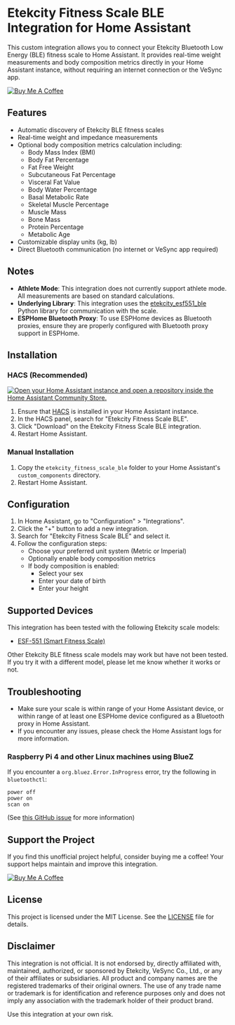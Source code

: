 # Etekcity Fitness Scale BLE Integration for Home Assistant

This custom integration allows you to connect your Etekcity Bluetooth Low Energy (BLE) fitness scale to Home Assistant. It provides real-time weight measurements and body composition metrics directly in your Home Assistant instance, without requiring an internet connection or the VeSync app.

[![Buy Me A Coffee](https://www.buymeacoffee.com/assets/img/custom_images/yellow_img.png)](https://www.buymeacoffee.com/ronnnnnnn)

## Features

- Automatic discovery of Etekcity BLE fitness scales
- Real-time weight and impedance measurements
- Optional body composition metrics calculation including:
    - Body Mass Index (BMI)
    - Body Fat Percentage
    - Fat Free Weight
    - Subcutaneous Fat Percentage
    - Visceral Fat Value
    - Body Water Percentage
    - Basal Metabolic Rate
    - Skeletal Muscle Percentage
    - Muscle Mass
    - Bone Mass
    - Protein Percentage
    - Metabolic Age
- Customizable display units (kg, lb)
- Direct Bluetooth communication (no internet or VeSync app required)

## Notes

- **Athlete Mode**: This integration does not currently support athlete mode. All measurements are based on standard calculations.
- **Underlying Library**: This integration uses the [etekcity_esf551_ble](https://github.com/ronnnnnnnnnnnnn/etekcity_esf551_ble) Python library for communication with the scale.
- **ESPHome Bluetooth Proxy**: To use ESPHome devices as Bluetooth proxies, ensure they are properly configured with Bluetooth proxy support in ESPHome.

## Installation

### HACS (Recommended)

[![Open your Home Assistant instance and open a repository inside the Home Assistant Community Store.](https://my.home-assistant.io/badges/hacs_repository.svg)](https://my.home-assistant.io/redirect/hacs_repository/?owner=ronnnnnnnnnnnnn&repository=etekcity_fitness_scale_ble&category=integration)

1. Ensure that [HACS](https://hacs.xyz/) is installed in your Home Assistant instance.
2. In the HACS panel, search for "Etekcity Fitness Scale BLE".
3. Click "Download" on the Etekcity Fitness Scale BLE integration.
4. Restart Home Assistant.

### Manual Installation

1. Copy the `etekcity_fitness_scale_ble` folder to your Home Assistant's `custom_components` directory.
2. Restart Home Assistant.

## Configuration

1. In Home Assistant, go to "Configuration" > "Integrations".
2. Click the "+" button to add a new integration.
3. Search for "Etekcity Fitness Scale BLE" and select it.
4. Follow the configuration steps:
    - Choose your preferred unit system (Metric or Imperial)
    - Optionally enable body composition metrics
    - If body composition is enabled:
        - Select your sex
        - Enter your date of birth
        - Enter your height


## Supported Devices

This integration has been tested with the following Etekcity scale models:

- [ESF-551 (Smart Fitness Scale)](https://etekcity.com/products/smart-fitness-scale-esf551)

Other Etekcity BLE fitness scale models may work but have not been tested. If you try it with a different model, please let me know whether it works or not.

## Troubleshooting

- Make sure your scale is within range of your Home Assistant device, or within range of at least one ESPHome device configured as a Bluetooth proxy in Home Assistant.
- If you encounter any issues, please check the Home Assistant logs for more information.

### Raspberry Pi 4 and other Linux machines using BlueZ

If you encounter a `org.bluez.Error.InProgress` error, try the following in `bluetoothctl`:

```
power off
power on
scan on
```

(See [this GitHub issue](https://github.com/home-assistant/core/issues/76186#issuecomment-1204954485) for more information)

## Support the Project

If you find this unofficial project helpful, consider buying me a coffee! Your support helps maintain and improve this integration.

[![Buy Me A Coffee](https://www.buymeacoffee.com/assets/img/custom_images/yellow_img.png)](https://www.buymeacoffee.com/ronnnnnnn)

## License

This project is licensed under the MIT License. See the [LICENSE](LICENSE) file for details.

## Disclaimer

This integration is not official. It is not endorsed by, directly affiliated with, maintained, authorized, or sponsored by Etekcity, VeSync Co., Ltd., or any of their affiliates or subsidiaries. All product and company names are the registered trademarks of their original owners. The use of any trade name or trademark is for identification and reference purposes only and does not imply any association with the trademark holder of their product brand.

Use this integration at your own risk.
